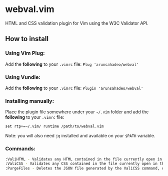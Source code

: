 # webval.vim

HTML and CSS validation plugin for Vim using the W3C Validator API.
## How to install

### Using Vim Plug:

Add the **following** to your `.vimrc` file:
``
Plug 'arunsahadeo/webval'
``

### Using Vundle:

Add the **following** to your `.vimrc` file:
``
Plugin 'arunsahadeo/webval'
``

### Installing manually:

Place the plugin file somewhere under your `~/.vim` folder and add the **following** to your `.vimrc` file:

`set rtp+=~/.vim/
runtime /path/to/webval.vim`

Note: you will also need `jq` installed and available on your `$PATH` variable.

### Commands:

```bash
:ValiHTML - Validates any HTML contained in the file currently open in the buffer if it corresponds to one of the whitelisted filetypes
:ValiCSS - Validates any CSS contained in the file currently open in the buffer if it has a .css extension
:PurgeFiles - Deletes the JSON file generated by the ValiCSS command, or the JSON / HTML files generated by the ValiHTML command (a HTML file will be generated if you use :ValiHTML on a whitelisted PHP file)
```
